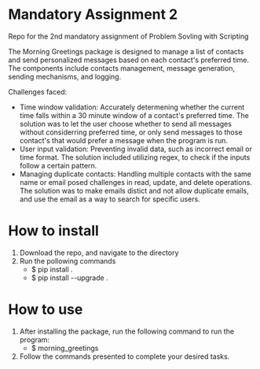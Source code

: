 # Mandatory Assignment 2
Repo for the 2nd mandatory assignment of Problem Sovling with Scripting

The Morning Greetings package is designed to manage a list of contacts and send personalized messages based on each contact's preferred time. The components include contacts management, message generation, sending mechanisms, and logging. 

Challenges faced:
- Time window validation: Accurately determening whether the current time falls within a 30 minute window of a contact's preferred time. The solution was to let the user choose whether to send all messages without considerring preferred time, or only send messages to those contact's that would prefer a message when the program is run. 
- User input validation: Preventing invalid data, such as incorrect email or time format. The solution included utilizing regex, to check if the inputs follow a certain pattern. 
- Managing duplicate contacts: Handling multiple contacts with the same name or email posed challenges in read, update, and delete operations. The solution was to make emails distict and not allow duplicate emails, and use the email as a way to search for specific users. 

# How to install
1. Download the repo, and navigate to the directory
2. Run the pollowing commands
    - $ pip install .
    - $ pip install --upgrade .

# How to use
1. After installing the package, run the following command to run the program:
    - $ morning_greetings
2. Follow the commands presented to complete your desired tasks. 
